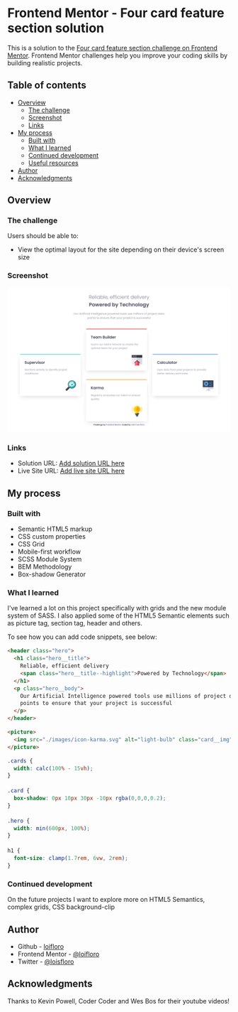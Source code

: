 # Frontend Mentor - Four card feature section solution

This is a solution to the [Four card feature section challenge on Frontend Mentor](https://www.frontendmentor.io/challenges/four-card-feature-section-weK1eFYK). Frontend Mentor challenges help you improve your coding skills by building realistic projects.

## Table of contents

- [Overview](#overview)
  - [The challenge](#the-challenge)
  - [Screenshot](#screenshot)
  - [Links](#links)
- [My process](#my-process)
  - [Built with](#built-with)
  - [What I learned](#what-i-learned)
  - [Continued development](#continued-development)
  - [Useful resources](#useful-resources)
- [Author](#author)
- [Acknowledgments](#acknowledgments)


## Overview

### The challenge

Users should be able to:

- View the optimal layout for the site depending on their device's screen size

### Screenshot

![](./dist/assets/images/screenshot.jpg)

### Links

- Solution URL: [Add solution URL here](https://your-solution-url.com)
- Live Site URL: [Add live site URL here](https://your-live-site-url.com)

## My process

### Built with

- Semantic HTML5 markup
- CSS custom properties
- CSS Grid
- Mobile-first workflow
- SCSS Module System
- BEM Methodology
- Box-shadow Generator

### What I learned

I've learned a lot on this project specifically with grids and the new module system of SASS. I also applied some of the HTML5 Semantic elements such as picture tag, section tag, header and others.

To see how you can add code snippets, see below:

```html
<header class="hero">
  <h1 class="hero__title">
    Reliable, efficient delivery
    <span class="hero__title--highlight">Powered by Technology</span>
  </h1>
  <p class="hero__body">
    Our Artificial Intelligence powered tools use millions of project data
    points to ensure that your project is successful
  </p>
</header>
```

```html
<picture>
  <img src="./images/icon-karma.svg" alt="light-bulb" class="card__img" />
</picture>
```
```css
.cards {
  width: calc(100% - 15vh);
}

.card {
  box-shadow: 0px 10px 30px -10px rgba(0,0,0,0.2);
}

.hero {
  width: min(600px, 100%);
}

h1 {
  font-size: clamp(1.7rem, 6vw, 2rem);
}
```

### Continued development

On the future projects I want to explore more on HTML5 Semantics, complex grids, CSS background-clip


## Author

- Github - [loifloro](https://github.com/loifloro/)
- Frontend Mentor - [@loifloro](https://www.frontendmentor.io/profile/loifloro)
- Twitter - [@loisfloro](https://www.twitter.com/yourusername)

## Acknowledgments

Thanks to Kevin Powell, Coder Coder and Wes Bos for their youtube videos!